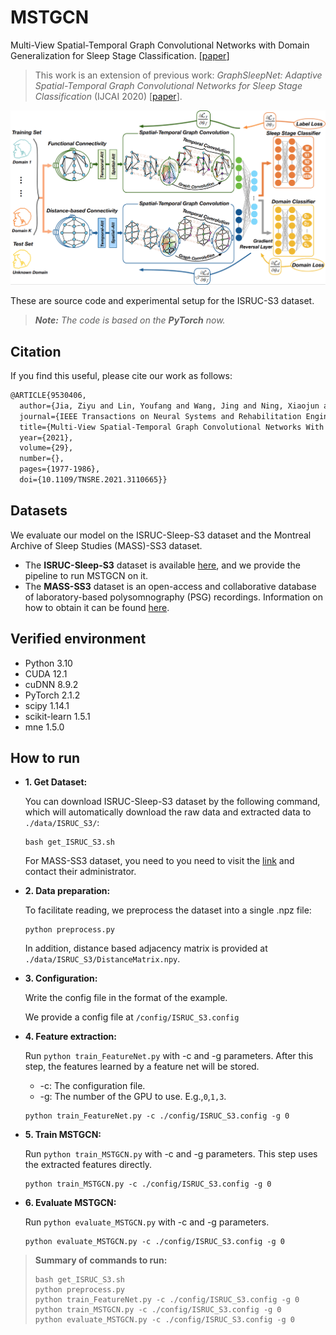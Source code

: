 # MSTGCN

Multi-View Spatial-Temporal Graph Convolutional Networks with Domain Generalization for Sleep Stage Classification. [[paper](https://ieeexplore.ieee.org/document/9530406)]

> This work is an extension of previous work: *GraphSleepNet: Adaptive Spatial-Temporal Graph Convolutional Networks for Sleep Stage Classification* (IJCAI 2020) [[paper](https://www.ijcai.org/proceedings/2020/184)].

![model_architecture](fig/MSTGCN.png)

These are source code and experimental setup for the ISRUC-S3 dataset.

> ***Note:** The code is based on the **PyTorch** now.*

## Citation

If you find this useful, please cite our work as follows:

```latex
@ARTICLE{9530406,
  author={Jia, Ziyu and Lin, Youfang and Wang, Jing and Ning, Xiaojun and He, Yuanlai and Zhou, Ronghao and Zhou, Yuhan and Lehman, Li-wei H.},
  journal={IEEE Transactions on Neural Systems and Rehabilitation Engineering}, 
  title={Multi-View Spatial-Temporal Graph Convolutional Networks With Domain Generalization for Sleep Stage Classification}, 
  year={2021},
  volume={29},
  number={},
  pages={1977-1986},
  doi={10.1109/TNSRE.2021.3110665}}
```


## Datasets

We evaluate our model on the ISRUC-Sleep-S3 dataset and the Montreal Archive of Sleep Studies (MASS)-SS3 dataset.

- The **ISRUC-Sleep-S3** dataset is available [here](https://sleeptight.isr.uc.pt/), and we provide the pipeline to run MSTGCN on it.
- The **MASS-SS3** dataset is an open-access and collaborative database of laboratory-based polysomnography (PSG) recordings. Information on how to obtain it can be found [here](http://massdb.herokuapp.com/en/).

## Verified environment

- Python 3.10
- CUDA 12.1
- cuDNN 8.9.2
- PyTorch 2.1.2
- scipy 1.14.1
- scikit-learn 1.5.1
- mne 1.5.0

## How to run

- **1. Get Dataset:**
  
  You can download ISRUC-Sleep-S3 dataset by the following command, which will automatically download the raw data and extracted data to `./data/ISRUC_S3/`:

  ```shell
  bash get_ISRUC_S3.sh
  ```

  For MASS-SS3 dataset, you need to you need to visit the [link](http://massdb.herokuapp.com/en/) and contact their administrator.

- **2. Data preparation:**

  To facilitate reading, we preprocess the dataset into a single .npz file:

  ```shell
  python preprocess.py
  ```
  
  In addition, distance based adjacency matrix is provided at `./data/ISRUC_S3/DistanceMatrix.npy`.
  
- **3. Configuration:**

  Write the config file in the format of the example.

  We provide a config file at `/config/ISRUC_S3.config`

- **4. Feature extraction:**

  Run `python train_FeatureNet.py` with -c and -g parameters. After this step, the features learned by a feature net will be stored.

  + -c: The configuration file.
  + -g: The number of the GPU to use. E.g.,`0`,`1,3`. 

  ```shell
  python train_FeatureNet.py -c ./config/ISRUC_S3.config -g 0
  ```

- **5. Train MSTGCN:**

  Run `python train_MSTGCN.py` with -c and -g parameters. This step uses the extracted features directly. 

    ```shell
  python train_MSTGCN.py -c ./config/ISRUC_S3.config -g 0
    ```

- **6. Evaluate MSTGCN:**

  Run `python evaluate_MSTGCN.py` with -c and -g parameters.

    ```shell
  python evaluate_MSTGCN.py -c ./config/ISRUC_S3.config -g 0
    ```


> **Summary of commands to run:**
>
> ```shell
> bash get_ISRUC_S3.sh
> python preprocess.py
> python train_FeatureNet.py -c ./config/ISRUC_S3.config -g 0
> python train_MSTGCN.py -c ./config/ISRUC_S3.config -g 0
> python evaluate_MSTGCN.py -c ./config/ISRUC_S3.config -g 0
> ```
>

